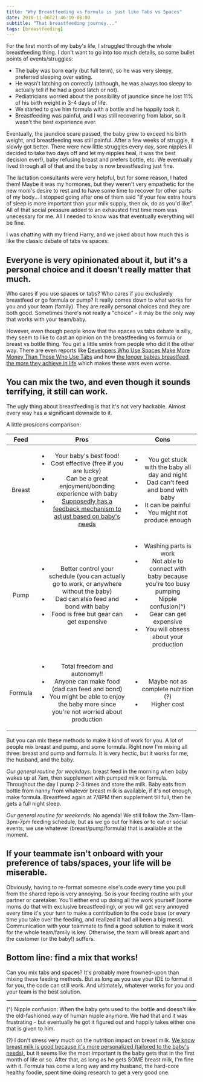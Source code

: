 ```yaml
---
title: "Why Breastfeeding vs Formula is just like Tabs vs Spaces"
date: 2018-11-06T21:46:10-08:00
subtitle: "That breastfeeding journey..."
tags: [breastfeeding]
---
```




For the first month of my baby's life, I struggled through the whole breastfeeding thing. I don't want to go into too much details, so some bullet points of events/struggles:

- The baby was born early (but full term), so he was very sleepy, preferred sleeping over eating.  
- He wasn't latching on correctly (although, he was always too sleepy to actually tell if he had a good latch or not). 
- Pediatricians worried about the possibility of jaundice since he lost 11% of his birth weight in 3-4 days of life. 
- We started to give him formula with a bottle and he happily took it. 
- Breastfeeding was painful, and I was still recovering from labor, so it wasn't the best experience ever. 


Eventually, the jaundice scare passed, the baby grew to exceed his birth weight, and breastfeeding was still painful. After a few weeks of struggle, it slowly got better. There were new little struggles every day, sore nipples (I decided to take two days off and let my nipples heal, it was the best decision ever!), baby refusing breast and prefers bottle, etc. We eventually lived through all of that and the baby is now breastfeeding just fine. 

The lactation consultants were very helpful, but for some reason, I hated them! Maybe it was my hormones, but they weren't very empathetic for the new mom's desire to rest and to have some time to recover for other parts of my body... I stopped going after one of them said "if your few extra hours of sleep is more important than your milk supply, then ok, do as you'd like". All of that social pressure added to an exhausted first time mom was unecessary for me. All I needed to know was that eventually everything will be fine. 

I was chatting with my friend Harry, and we joked about how much this is like the classic debate of tabs vs spaces:

## Everyone is very opinionated about it, but it's a personal choice and it doesn't really matter that much. 

Who cares if you use spaces or tabs? Who cares if you exclusively breastfeed or go formula or pump? It really comes down to what works for you and your team (family). They are really personal choices and they are both good. Sometimes there's not really a "choice" - it may be the only way that works with your team/baby.

However, even though people know that the spaces vs tabs debate is silly, they seem to like to cast an opinion on the breastfeeding vs formula or breast vs bottle thing. You get a little smirk from people who did it the other way. There are even reports like [Developers Who Use Spaces Make More Money Than Those Who Use Tabs](https://stackoverflow.blog/2017/06/15/developers-use-spaces-make-money-use-tabs/) and how [the longer babies breastfeed, the more they achieve in life](https://www.theguardian.com/lifeandstyle/2015/mar/18/brazil-longer-babies-breastfed-more-achieve-in-life-major-study) which makes these wars even worse. 

## You can mix the two, and even though it sounds terrifying, it still can work. 

The ugly thing about breastfeeding is that it's not very hackable. Almost every way has a significant downside to it.

A little pros/cons comparison:

| Feed        | Pros | Cons     |
| :---:        |    :----:   |          :---: |
| Breast      |   <ul><li>Your baby's best food! </li><li>Cost effective (free if you are lucky)</li><li>Can be a great enjoyment/bonding experience with baby</li><li>[Supposedly has a feedback mechanism to adjust based on baby's needs](https://www.thestranger.com/features/feature/2015/08/26/22755273/the-more-i-learn-about-breast-milk-the-more-amazed-i-am)</ul>      |  <ul><li>You get stuck with the baby all day and night</li><li> Dad can't feed and bond with baby</li><li> It can be painful</li><li>You might not produce enough</li></ul>  |
| Pump        | <ul><li>Better control your schedule (you can actually go to work, or anywhere without the baby)</li><li>Dad can also feed and bond with baby</li><li>Food is free but gear can get expensive</li></ul>     |   <ul><li>Washing parts is work</li><li> Not able to connect with baby because you're too busy pumping</li><li>Nipple confusion(^) </li><li> Gear can get expensive </li><li>You will obsess about your production</li></ul>   |
| Formula     | <ul><li>Total freedom and autonomy!!</li><li> Anyone can make food (dad can feed and bond)</li><li> You might be able to enjoy the baby more since you're not worried about production | <ul><li>Maybe not as complete nutrition (?)</li><li> Higher cost </li></ul>| 

But you can mix these methods to make it kind of work for you. A lot of people mix breast and pump, and some formula. Right now I'm mixing all three: breast and pump and formula. It is very hectic, but it works for me, the husband, and the baby. 


*Our general routine for weekdays:* breast feed in the morning when baby wakes up at 7am, then supplement with pumped milk or formula. Throughout the day I pump 2-3 times and store the milk. Baby eats from bottle from nanny from whatever breast milk is available, if it's not enough, make formula. Breastfeed again at 7/8PM then supplement till full, then he gets a full night sleep. 

*Our general routine for weekends:* No agenda! We still follow the 7am-11am-3pm-7pm feeding schedule, but as we go out for hikes or to eat or social events, we use whatever (breast/pump/formula) that is available at the moment. 


## If your teammate isn't onboard with your preference of tabs/spaces, your life will be miserable.

Obviously, having to re-format someone else's code every time you pull from the shared repo is very annoying. So is your feeding routine with your partner or caretaker. You'll either end up doing all the work yourself (some moms do that with exclusive breastfeeding), or you will get very annoyed every time it's your turn to make a contribution to the code base (or every time you take over the feeding, and realized it had all been a big mess). Communication with your teammate to find a good solution to make it work for the whole team/family is key. Otherwise, the team will break apart and the customer (or the baby!) suffers. 

## Bottom line: find a mix that works! 

Can you mix tabs and spaces? It's probably more frowned-upon than mixing these feeding methods. But as long as you use your IDE to format it for you, the code can still work. And ultimately, whatever works for you and your team is the best solution. 

---


(^) Nipple confusion: When the baby gets used to the bottle and doesn't like the old-fashioned way of human nipple anymore. We had that and it was frustrating - but eventually he got it figured out and happily takes either one that is given to him. 


(?) I don't stress very much on the nutrition impact on breast milk. [We know breast milk is good because it's more personalized (tailored to the baby's needs)](https://www.thestranger.com/features/feature/2015/08/26/22755273/the-more-i-learn-about-breast-milk-the-more-amazed-i-am), but it seems like the most important is the baby gets that in the first month of life or so. After that, as long as he gets SOME breast milk, I'm fine with it. Formula has come a long way and my husband, the hard-core healthy foodie, spent time doing research to get a very good one. 

